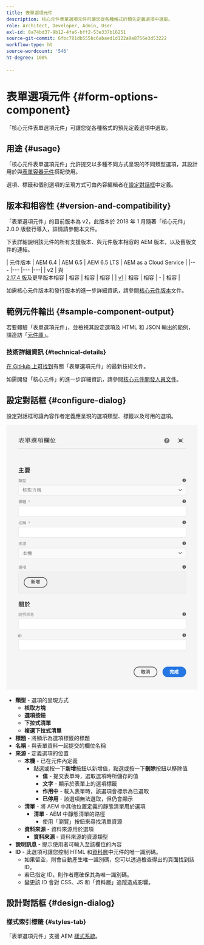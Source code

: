 ```yaml
---
title: 表單選項元件
description: 核心元件表單選項元件可讓您從各種格式的預先定義選項中選取。
role: Architect, Developer, Admin, User
exl-id: 8a74bd37-9b12-4fa6-bff2-53e337b16251
source-git-commit: 6fbc781db555bc6abaed1d122a9a8756e3d53222
workflow-type: ht
source-wordcount: '546'
ht-degree: 100%

---
```


# 表單選項元件 {#form-options-component}

「核心元件表單選項元件」可讓您從各種格式的預先定義選項中選取。

## 用途 {#usage}

「核心元件表單選項元件」允許提交以多種不同方式呈現的不同類型選項，其設計用於與[表單容器元件](form-container.md)搭配使用。

選項、標籤和個別選項的呈現方式可由內容編輯者在[設定對話框](#configure-dialog)中定義。

## 版本和相容性 {#version-and-compatibility}

「表單選項元件」的目前版本為 v2，此版本於 2018 年 1 月隨著「核心元件」2.0.0 版發行導入，詳情請參閱本文件。

下表詳細說明該元件的所有支援版本、與元件版本相容的 AEM 版本，以及舊版文件的連結。

| 元件版本 | AEM 6.4 | AEM 6.5 | AEM 6.5 LTS | AEM as a Cloud Service |
|--- |--- |--- |---|
| v2 | 與 <br>[2.17.4 版](/help/versions.md)及更早版本相容 | 相容 | 相容 | 相容 |
| [v1](/help/components/v1/form-options-v1.md) | 相容 | 相容 | - | 相容 |

如需核心元件版本和發行版本的進一步詳細資訊，請參閱[核心元件版本](/help/versions.md)文件。

## 範例元件輸出 {#sample-component-output}

若要體驗「表單選項元件」，並檢視其設定選項及 HTML 和 JSON 輸出的範例，請造訪「[元件庫](https://adobe.com/go/aem_cmp_library_form_options)」。

### 技術詳細資訊 {#technical-details}

[在 GitHub 上可找到](https://adobe.com/go/aem_cmp_tech_form_options_v2)有關「表單選項元件」的最新技術文件。

如需開發「核心元件」的進一步詳細資訊，請參閱[核心元件開發人員文件](/help/developing/overview.md)。

## 設定對話框 {#configure-dialog}

設定對話框可讓內容作者定義應呈現的選項類型、標籤以及可用的選項。

![表單選項元件的編輯對話框](/help/assets/form-options-edit.png)

* **類型** - 選項的呈現方式
   * **核取方塊**
   * **選項按鈕**
   * **下拉式清單**
   * **複選下拉式清單**
* **標題** - 將顯示為選項標籤的標題
* **名稱** - 與表單資料一起提交的欄位名稱
* **來源** - 定義選項的位置
   * **本機** - 已在元件內定義
      * 點選或按一下&#x200B;**新增**&#x200B;按鈕以新增值，點選或按一下&#x200B;**刪除**&#x200B;按鈕以移除值
         * **值** - 提交表單時，選取選項時所儲存的值
         * **文字** - 顯示於表單上的選項標籤
         * **作用中** - 載入表單時，該選項會標示為已選取
         * **已停用** - 該選項無法選取，但仍會顯示
   * **清單** - 將 AEM 中其他位置定義的靜態清單用於選項
      * **清單** - AEM 中靜態清單的路徑
         * 使用「瀏覽」按鈕來尋找清單資源
   * **資料來源** - 資料來源用於選項
      * **資料來源** - 資料來源的資源類型
* **說明訊息** - 提示使用者可輸入至該欄位的內容
* **ID** - 此選項可讓您控制 HTML 和[資料層](/help/developing/data-layer/overview.md)中元件的唯一識別碼。
   * 如果留空，則會自動產生唯一識別碼，您可以透過檢查得出的頁面找到該 ID。
   * 若已指定 ID，則作者應確保其為唯一識別碼。
   * 變更該 ID 會對 CSS、JS 和「資料層」追蹤造成影響。

## 設計對話框 {#design-dialog}

### 樣式索引標籤 {#styles-tab}

「表單選項元件」支援 AEM [樣式系統](/help/get-started/authoring.md#component-styling)。
